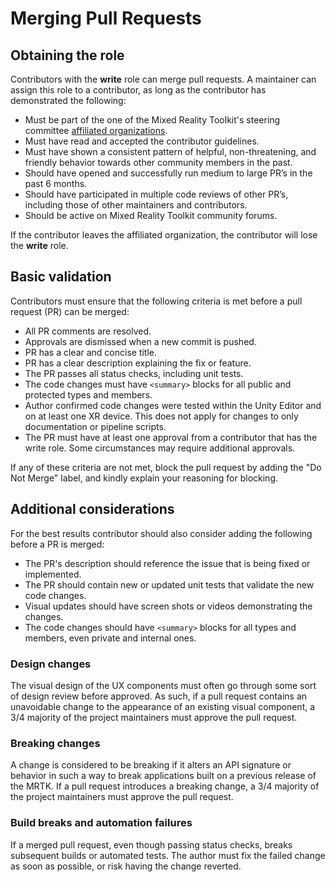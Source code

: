 # Merging Pull Requests

## Obtaining the role

Contributors with the **write** role can merge pull requests. A maintainer can assign this role to a contributor, as long as the contributor has demonstrated the following:

* Must be part of the one of the Mixed Reality Toolkit's steering committee [affiliated organizations](https://github.com/MixedRealityToolkit/MixedRealityToolkit-MVG/blob/main/org-docs/STEERING-COMMITTEE.md).
* Must have read and accepted the contributor guidelines.
* Must have shown a consistent pattern of helpful, non-threatening, and friendly behavior towards other community members in the past.
* Should have opened and successfully run medium to large PR’s in the past 6 months.
* Should have participated in multiple code reviews of other PR’s, including those of other maintainers and contributors.
* Should be active on Mixed Reality Toolkit community forums.

If the contributor leaves the affiliated organization, the contributor will lose the **write** role.

## Basic validation

Contributors must ensure that the following criteria is met before a pull request (PR) can be merged:

* All PR comments are resolved.
* Approvals are dismissed when a new commit is pushed.
* PR has a clear and concise title.
* PR has a clear description explaining the fix or feature. 
* The PR passes all status checks, including unit tests.
* The code changes must have `<summary>` blocks for all public and protected types and members.
* Author confirmed code changes were tested within the Unity Editor and on at least one XR device. This does not apply for changes to only documentation or pipeline scripts.
* The PR must have at least one approval from a contributor that has the write role. Some circumstances may require additional approvals.

If any of these criteria are not met, block the pull request by adding the "Do Not Merge" label, and kindly explain your reasoning for blocking.

## Additional considerations

For the best results contributor should also consider adding the following before a PR is merged:

* The PR's description should reference the issue that is being fixed or implemented.
* The PR should contain new or updated unit tests that validate the new code changes.
* Visual updates should have screen shots or videos demonstrating the changes.
* The code changes should have `<summary>` blocks for all types and members, even private and internal ones.

### Design changes

The visual design of the UX components must often go through some sort of design review before approved. As such, if a pull request contains an unavoidable change to the appearance of an existing visual component, a 3/4 majority of the project maintainers must approve the pull request.

### Breaking changes

A change is considered to be breaking if it alters an API signature or behavior in such a way to break applications built on a previous release of the MRTK. If a pull request introduces a breaking change, a 3/4 majority of the project maintainers must approve the pull request.

### Build breaks and automation failures

If a merged pull request, even though passing status checks, breaks subsequent builds or automated tests. The author must fix the failed change as soon as possible, or risk having the change reverted.
